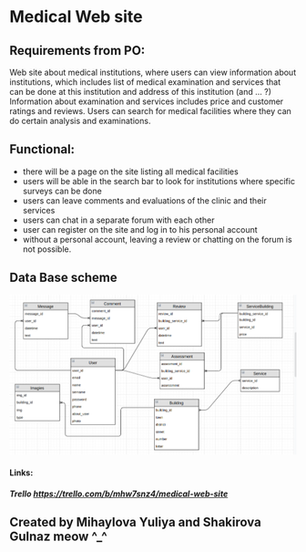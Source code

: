 # Medical Web site

## Requirements from PO:
Web site about medical institutions, where users can view information about institutions, 
which includes list of medical examination and services that can be done at this institution and address of this institution (and ... ?)
Information about examination and services includes price and customer ratings and reviews. 
Users can search for medical facilities where they can do certain analysis and examinations. 

## Functional:
- there will be a page on the site listing all medical facilities
- users will be able in the search bar to look for institutions where specific surveys can be done
- users can leave comments and evaluations of the clinic and their services
- users can chat in a separate forum with each other
- user can register on the site and log in to his personal account
- without a personal account, leaving a review or chatting on the forum is not possible.

## Data Base scheme
![Alt text](https://github.com/Gerrtty/Semestovkaaaaa/blob/master/ERdiagram.png "ER diagram")

#### Links:
##### Trello https://trello.com/b/mhw7snz4/medical-web-site

## Created by Mihaylova Yuliya and Shakirova Gulnaz meow ^_^